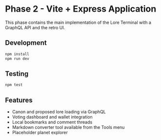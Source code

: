 # Phase 2 - Vite + Express Application

This phase contains the main implementation of the Lore Terminal with a GraphQL API and the retro UI.

## Development

```bash
npm install
npm run dev
```

## Testing

```bash
npm test
```

## Features

- Canon and proposed lore loading via GraphQL
- Voting dashboard and wallet integration
- Local bookmarks and comment threads
- Markdown converter tool available from the Tools menu
- Placeholder planet explorer
